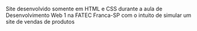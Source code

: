 Site desenvolvido somente em HTML e CSS durante a aula de Desenvolvimento Web 1 na FATEC Franca-SP com o intuito de simular um site de vendas de produtos 
